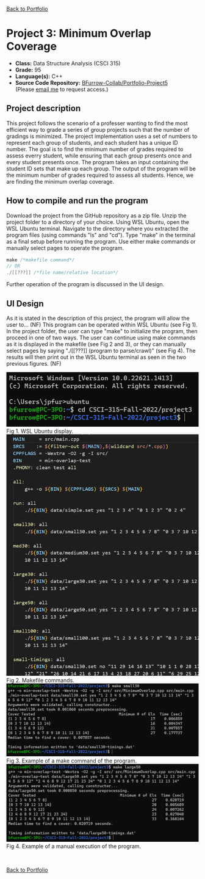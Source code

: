 [Back to Portfolio](./)

Project 3: Minimum Overlap Coverage
===============

-   **Class:** Data Structure Analysis (CSCI 315)
-   **Grade:** 95
-   **Language(s):** C++
-   **Source Code Repository:** [BFurrow-Collab/Portfolio-Project5](https://github.com/BFurrow-Collab/Porfolio-Project5)  
    (Please [email me](mailto:BPFurrow@csustudent.net?subject=GitHub%20Access) to request access.)

## Project description

This project follows the scenario of a professer wanting to find the most efficient way to grade a series of group projects such that the number of gradings is minimized. The project implementation uses a set of numbers to represent each group of students, and each student has a unique ID number. The goal is to find the minimum number of grades required to assess everry student, while ensuring that each group presents once and every student presents once. The program takes an input containing the student ID sets that make up each group. The output of the program will be the minimum number of grades required to assess all students. Hence, we are finding the minimum overlap coverage.

## How to compile and run the program

Download the project from the GitHub repository as a zip file.
Unzip the project folder to a directory of your choice.
Using WSL Ubuntu, open the WSL Ubuntu terminal.
Navigate to the directory where you extracted the program files (using commands "ls" and "cd").
Type "make" in the terminal as a final setup before running the program.
Use either make commands or manually select pages to operate the program.
```cpp
make /*makefile command*/
// OR
./[[???]] /*file name/relative location*/
```
Further operation of the program is discussed in the UI design.

## UI Design

As it is stated in the description of this project, the program will allow the user to...
(NF)
This program can be operated within WSL Ubuntu (see Fig 1). In the project folder, the user can type "make" to initialize the program, then proceed in one of two ways. The user can continue using make commands as it is displayed in the makefile (see Fig 2 and 3), or they can manually select pages by saying "./[[???]] (program to parse/crawl)" (see Fig 4). The results will then print out in the WSL Ubuntu terminal as seen in the two previous figures.
(NF)

![screenshot](images/P5_Fig1.png)  
Fig 1. WSL Ubuntu display.
<br/>
![screenshot](images/P5_Fig2.png)  
Fig 2. Makefile commands.
<br/>
![screenshot](images/P5_Fig3.png)  
Fig 3. Example of a make command of the program.
<br/>
![screenshot](images/P5_Fig4.png)  
Fig 4. Example of a manual execution of the program.

<br/>

[Back to Portfolio](./)

